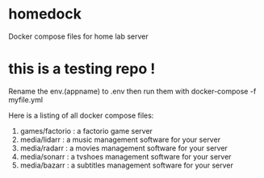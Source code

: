 # homedock
Docker compose files for home lab server

# this is a testing repo !

Rename the env.(appname) to .env then run them with docker-compose -f myfile.yml

Here is a listing of all docker compose files:

1. games/factorio : a factorio game server
2. media/lidarr   : a music management software for your server
3. media/radarr   : a movies management software for your server
4. media/sonarr   : a tvshoes management software for your server
5. media/bazarr   : a subtitles management software for your server

